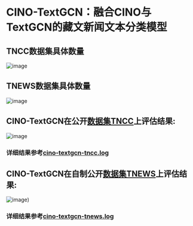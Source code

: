 # CINO-TextGCN：融合CINO与TextGCN的藏文新闻文本分类模型
## TNCC数据集具体数量
![image](https://user-images.githubusercontent.com/16609877/194299748-5852363f-b0e0-4473-a5d5-f8d8e0eb0b72.png)
## TNEWS数据集具体数量
![image](https://user-images.githubusercontent.com/16609877/194299815-3b22a2bb-b93f-4645-93ce-7f140f3f26e7.png)
## CINO-TextGCN在公开[数据集TNCC](https://github.com/FudanNLP/Tibetan-Classification)上评估结果:
![image](https://user-images.githubusercontent.com/16609877/193799376-8c917cb7-613f-4592-b07f-23b9cc4788d6.png)
### 详细结果参考[cino-textgcn-tncc.log](https://github.com/LG2016/CINO-TextGCN/blob/main/cino-textgcn-tncc.log)
## CINO-TextGCN在自制公开[数据集TNEWS](https://github.com/LG2016/CINO-TextGCN/blob/main/tnews.txt)上评估结果:
![image](https://user-images.githubusercontent.com/16609877/203674281-2fc77da7-9b77-4b9d-8596-04ccc56243f0.png))
### 详细结果参考[cino-textgcn-tnews.log](https://github.com/LG2016/CINO-TextGCN/blob/main/cino-textgcn-tnews.log)

